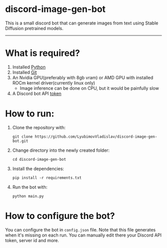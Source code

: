 # discord-image-gen-bot

This is a small discord bot that can generate images from text using Stable Diffusion pretrained models.
<hr>

# What is required?

1. Installed [Python](https://www.python.org/)
2. Installed [Git](https://git-scm.com/downloads)
3. An Nvidia GPU(preferably with 8gb vram) or AMD GPU with installed ROCm kernel driver(currently linux only)
    * Image inference can be done on CPU, but it would be painfully slow
4. A Discord bot API [token](https://discord.com/developers/applications)

# How to run:

1. Clone the repository with:
   ```
   git clone https://github.com/LyubimovVladislav/discord-image-gen-bot.git
   ```
2. Change directory into the newly created folder:
   ```
   cd discord-image-gen-bot
   ```
3. Install the dependencies:
   ```
   pip install -r requirements.txt
   ```
4. Run the bot with:
   ```
   python main.py
   ```

# How to configure the bot?

You can configure the bot in `config.json` file. Note that this file generates when it's missing on each run. You can
manually edit there your Discord API token, server id and more.